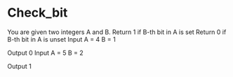 # Check_bit
You are given two integers A and B.
Return 1 if B-th bit in A is set
Return 0 if B-th bit in A is unset
Input
A = 4
B = 1

Output
0
Input
A = 5
B = 2

Output
1
